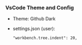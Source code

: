 ### VsCode Theme and Config

- Theme: Github Dark

- settings.json (user):
    ```
    "workbench.tree.indent": 20,
    ```